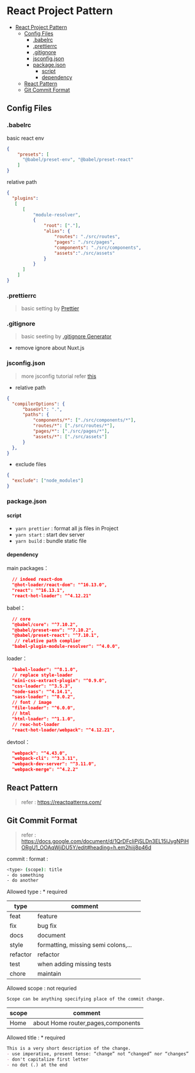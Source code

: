 # React Project Pattern
- [React Project Pattern](#react-project-pattern)
  - [Config Files](#config-files)
    - [.babelrc](#babelrc)
    - [.prettierrc](#prettierrc)
    - [.gitignore](#gitignore)
    - [jsconfig.json](#jsconfigjson)
    - [package.json](#packagejson)
      - [script](#script)
      - [dependency](#dependency)
  - [React Pattern](#react-pattern)
  - [Git Commit Format](#git-commit-format)

## Config Files

### .babelrc
basic react env 
  
```json
{
    "presets": [
      "@babel/preset-env", "@babel/preset-react"
    ]
}
```
relative path 
```json
{
  "plugins":
   [
      [
          "module-resolver",
          {
              "root": ["."],
              "alias": {
                  "routes": "./src/routes",
                  "pages": "./src/pages",
                  "components": "./src/components",
                  "assets":"./src/assets"
              }
          }
      ]
    ]
}
```
### .prettierrc
> basic setting by [Prettier](https://prettier.io/docs/en/configuration.html#basic-configuration) 

### .gitignore
> basic seeting by [.gitignore Generator](https://marketplace.visualstudio.com/items?itemName=piotrpalarz.vscode-gitignore-generator)

- remove ignore about Nuxt.js

### jsconfig.json
> more jsconfig tutorial refer [this](https://zhuanlan.zhihu.com/p/55644953)

- relative path 
````json
{
  "compilerOptions": {
      "baseUrl": ".",
      "paths": {
          "components/*": ["./src/components/*"],
          "routes/*": ["./src/routes/*"],
          "pages/*": ["./src/pages/*"],
          "assets/*": ["./src/assets"]
      }
  },
}
````

- exclude files
```json
{
  "exclude": ["node_modules"]
}
```
### package.json

#### script 
  - `yarn prettier` : format all js files in Project
  - `yarn start` : start dev server
  - `yarn build` : bundle static file
#### dependency
  
main packages：
````json
  // indeed react-dom
  "@hot-loader/react-dom": "^16.13.0", 
  "react": "^16.13.1",
  "react-hot-loader": "^4.12.21"
````

babel：
````json
  // core
  "@babel/core": "^7.10.2",
  "@babel/preset-env": "^7.10.2",
  "@babel/preset-react": "^7.10.1",
   // relative path complier
  "babel-plugin-module-resolver": "^4.0.0",
````
loader： 
````json
  "babel-loader": "^8.1.0",
  // replace style-loader
  "mini-css-extract-plugin": "^0.9.0",
  "css-loader": "^3.5.3",
  "node-sass": "^4.14.1",
  "sass-loader": "^8.0.2",
  // font / image
  "file-loader": "^6.0.0",
  // html
  "html-loader": "^1.1.0",
  // reac-hot-loader
  "react-hot-loader/webpack": "^4.12.21",
````
devtool：
````json
  "webpack": "^4.43.0",
  "webpack-cli": "^3.3.11",
  "webpack-dev-server": "^3.11.0",
  "webpack-merge": "^4.2.2"
````

## React Pattern
> refer : https://reactpatterns.com/

## Git Commit Format
> refer : https://docs.google.com/document/d/1QrDFcIiPjSLDn3EL15IJygNPiHORgU1_OOAqWjiDU5Y/edit#heading=h.em2hiij8p46d

commit : 
format : 
```sh
<type> (scope): title
- do something
- do another 
````

Allowed type : * required

| type     | comment                             |     |
| -------- | ----------------------------------- | --- |
| feat     | feature                             |     |
| fix      | bug fix                             |     |
| docs     | document                            |     |
| style    | formatting, missing semi colons,... |     |
| refactor | refactor                            |     |
| test     | when adding missing tests           |     |
| chore    | maintain                            |     |



Allowed scope : not requried

```
Scope can be anything specifying place of the commit change. 
```

| scope | comment                            |
| ----- | ---------------------------------- |
| Home  | about Home router,pages,components |



Allowed title : * required

```md
This is a very short description of the change.
- use imperative, present tense: “change” not “changed” nor “changes”
- don't capitalize first letter
- no dot (.) at the end
```
